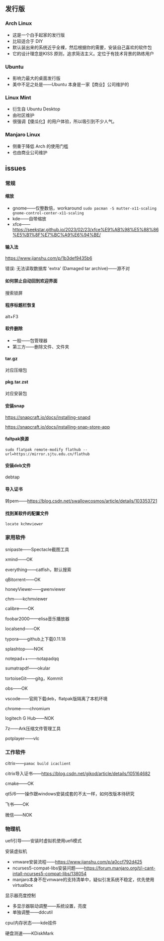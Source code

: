 ## 发行版

### Arch Linux

- 这是一个白手起家的发行版
- 比较适合于 DIY
- 默认装出来的系统近乎全裸，然后根据你的需要，安装自己喜欢的软件包
- 它的设计理念是KISS 原则，追求简洁主义。定位于有技术背景的熟练用户

### Ubuntu

- 影响力最大的桌面发行版
- 美中不足之处是——Ubuntu 本身是一家【商业】公司维护的

### Linux Mint

- 衍生自 Ubuntu Desktop
- 由社区维护
- 很强调【傻瓜化】的用户体验，所以吸引到不少人气。

### Manjaro Linux

- 侧重于降低 Arch 的使用门槛
- 也由商业公司维护

## issues

### 常规

#### 缩放

- gnome——仅整数倍，workaround `sudo pacman -S mutter-x11-scaling gnome-control-center-x11-scaling`
- kde——自带缩放
- xfce——https://seekstar.github.io/2023/02/23/xfce%E9%AB%98%E5%88%86%E5%B1%8F%E7%BC%A9%E6%94%BE/

#### 输入法

https://www.jianshu.com/p/1b3def9435b6

错误: 无法读取数据库 'extra' (Damaged tar archive)——源不对

#### 如何禁止自动回到欢迎界面

搜索锁屏

#### 程序标题栏恢复

alt+F3

#### 软件删除

- 一般——包管理器
- 第三方——删除文件、文件夹

#### tar.gz

对应压缩包

#### pkg.tar.zst

对应安装包

#### 安装snap

https://snapcraft.io/docs/installing-snapd

https://snapcraft.io/docs/installing-snap-store-app

#### faltpak换源

`sudo flatpak remote-modify flathub --url=https://mirror.sjtu.edu.cn/flathub`

#### 安装deb文件

debtap

#### 导入证书

转pem——https://blog.csdn.net/swallowcosmos/article/details/103353721

#### 找到某软件的配置文件

`locate kchmviewer`

### 家用软件

snipaste——Spectacle截图工具

xmind——OK

everything——catfish，默认搜索

qBitorrent——OK

honeyViewer——gwenviewer

chm——kchmviewer

calibre——OK

foobar2000——elisa音乐播放器

localsend——OK

typora——github上下载0.11.18

splashtop——NOK

notepad++——notapadqq

sumatrapdf——okular

tortoiseGit——gitg，Kommit

obs——OK

vscode——官网下载deb，flatpak版隔离了本机环境

chrome——chromium

logitech G Hub——NOK

7z——Ark压缩文件管理工具

potplayer——vlc

### 工作软件

citrix——`pamac build icaclient`

citrix导入证书——https://blog.csdn.net/gikod/article/details/105164682

cmake——OK

qt5/6——操作跟windows安装成套的不太一样，如何改版本待研究

飞书——OK

微信——NOK

### 物理机

uefi引导——安装时虚拟机使用uefi模式

安装虚拟机

- vmware安装流程——https://www.jianshu.com/p/a0ccf792d425
- ncurses5-compat-libs安装问题——https://forum.manjaro.org/t/i-cant-intall-ncurses5-compat-libs/138054
- manjaro本身不在vmware的支持清单中，疑似引发系统不稳定，优先使用virtualbox

显示器亮度控制

- 多显示器联动调整——系统设置，亮度
- 单独调整——ddcutil

cpu/内存状态——kde挂件

硬盘测速——KDiskMark